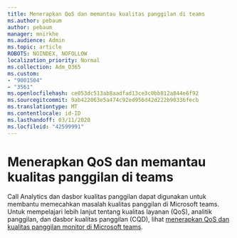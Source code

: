 ```yaml
---
title: Menerapkan QoS dan memantau kualitas panggilan di teams
ms.author: pebaum
author: pebaum
manager: mnirkhe
ms.audience: Admin
ms.topic: article
ROBOTS: NOINDEX, NOFOLLOW
localization_priority: Normal
ms.collection: Adm_O365
ms.custom:
- "9001504"
- "3561"
ms.openlocfilehash: ce053dc513ab8aadfad13ce3c0bb812a844e6f92
ms.sourcegitcommit: 9ab422063e5a474c92ed956d42d222b90336fecb
ms.translationtype: MT
ms.contentlocale: id-ID
ms.lasthandoff: 03/11/2020
ms.locfileid: "42599991"
---
```

# <a name="implement-qos-and-monitor-call-quality-in-teams"></a>Menerapkan QoS dan memantau kualitas panggilan di teams

Call Analytics dan dasbor kualitas panggilan dapat digunakan untuk membantu memecahkan masalah kualitas panggilan di Microsoft teams. Untuk mempelajari lebih lanjut tentang kualitas layanan (QoS), analitik panggilan, dan dasbor kualitas panggilan (CQD), lihat [menerapkan QoS dan kualitas panggilan monitor di Microsoft teams](https://docs.microsoft.com/microsoftteams/monitor-call-quality-qos). 
